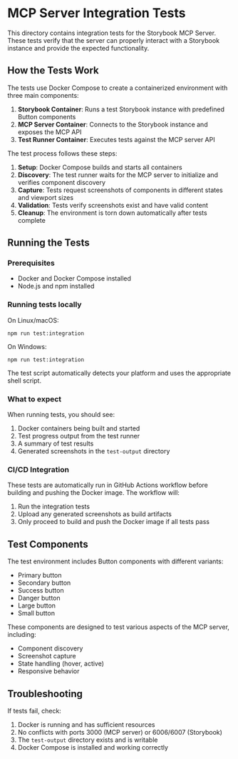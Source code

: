# MCP Server Integration Tests

This directory contains integration tests for the Storybook MCP Server. These tests verify that the server can properly interact with a Storybook instance and provide the expected functionality.

## How the Tests Work

The tests use Docker Compose to create a containerized environment with three main components:

1. **Storybook Container**: Runs a test Storybook instance with predefined Button components
2. **MCP Server Container**: Connects to the Storybook instance and exposes the MCP API
3. **Test Runner Container**: Executes tests against the MCP server API

The test process follows these steps:

1. **Setup**: Docker Compose builds and starts all containers
2. **Discovery**: The test runner waits for the MCP server to initialize and verifies component discovery
3. **Capture**: Tests request screenshots of components in different states and viewport sizes
4. **Validation**: Tests verify screenshots exist and have valid content
5. **Cleanup**: The environment is torn down automatically after tests complete

## Running the Tests

### Prerequisites

- Docker and Docker Compose installed
- Node.js and npm installed

### Running tests locally

On Linux/macOS:
```
npm run test:integration
```

On Windows:
```
npm run test:integration
```

The test script automatically detects your platform and uses the appropriate shell script.

### What to expect

When running tests, you should see:

1. Docker containers being built and started
2. Test progress output from the test runner
3. A summary of test results
4. Generated screenshots in the `test-output` directory

### CI/CD Integration

These tests are automatically run in GitHub Actions workflow before building and pushing the Docker image. The workflow will:

1. Run the integration tests
2. Upload any generated screenshots as build artifacts
3. Only proceed to build and push the Docker image if all tests pass

## Test Components

The test environment includes Button components with different variants:

- Primary button
- Secondary button
- Success button
- Danger button
- Large button
- Small button

These components are designed to test various aspects of the MCP server, including:

- Component discovery
- Screenshot capture
- State handling (hover, active)
- Responsive behavior

## Troubleshooting

If tests fail, check:

1. Docker is running and has sufficient resources
2. No conflicts with ports 3000 (MCP server) or 6006/6007 (Storybook)
3. The `test-output` directory exists and is writable
4. Docker Compose is installed and working correctly
